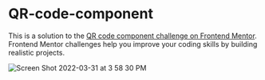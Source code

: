 # QR-code-component

This is a solution to the [QR code component challenge on Frontend Mentor](https://www.frontendmentor.io/challenges/qr-code-component-iux_sIO_H). Frontend Mentor challenges help you improve your coding skills by building realistic projects. 

![Screen Shot 2022-03-31 at 3 58 30 PM](https://user-images.githubusercontent.com/95487475/161072899-cdefc0ff-39b3-499e-8664-6ad0bd4e05a0.png)

